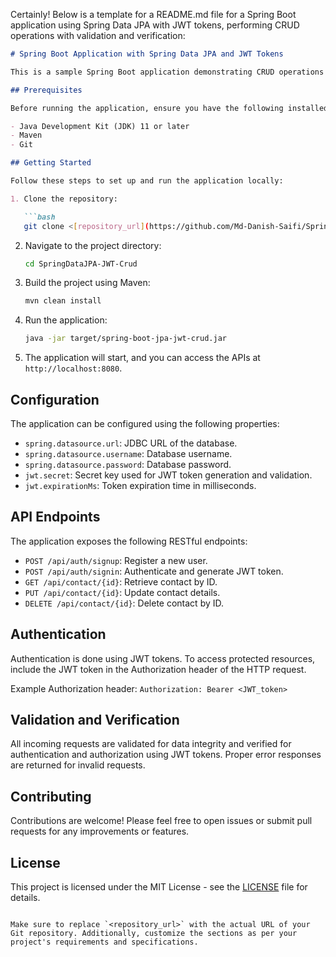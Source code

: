 Certainly! Below is a template for a README.md file for a Spring Boot application using Spring Data JPA with JWT tokens, performing CRUD operations with validation and verification:

```markdown
# Spring Boot Application with Spring Data JPA and JWT Tokens

This is a sample Spring Boot application demonstrating CRUD operations using Spring Data JPA with JWT tokens for authentication and authorization. The application provides RESTful APIs for managing resources with proper validation and verification.

## Prerequisites

Before running the application, ensure you have the following installed:

- Java Development Kit (JDK) 11 or later
- Maven
- Git

## Getting Started

Follow these steps to set up and run the application locally:

1. Clone the repository:

   ```bash
   git clone <[repository_url](https://github.com/Md-Danish-Saifi/SpringDataJPA-JWT-Crud.git)>
   ```

2. Navigate to the project directory:

   ```bash
   cd SpringDataJPA-JWT-Crud
   ```

3. Build the project using Maven:

   ```bash
   mvn clean install
   ```

4. Run the application:

   ```bash
   java -jar target/spring-boot-jpa-jwt-crud.jar
   ```

5. The application will start, and you can access the APIs at `http://localhost:8080`.

## Configuration

The application can be configured using the following properties:

- `spring.datasource.url`: JDBC URL of the database.
- `spring.datasource.username`: Database username.
- `spring.datasource.password`: Database password.
- `jwt.secret`: Secret key used for JWT token generation and validation.
- `jwt.expirationMs`: Token expiration time in milliseconds.

## API Endpoints

The application exposes the following RESTful endpoints:

- `POST /api/auth/signup`: Register a new user.
- `POST /api/auth/signin`: Authenticate and generate JWT token.
- `GET /api/contact/{id}`: Retrieve contact by ID.
- `PUT /api/contact/{id}`: Update contact details.
- `DELETE /api/contact/{id}`: Delete contact by ID.

## Authentication

Authentication is done using JWT tokens. To access protected resources, include the JWT token in the Authorization header of the HTTP request.

Example Authorization header: `Authorization: Bearer <JWT_token>`

## Validation and Verification

All incoming requests are validated for data integrity and verified for authentication and authorization using JWT tokens. Proper error responses are returned for invalid requests.

## Contributing

Contributions are welcome! Please feel free to open issues or submit pull requests for any improvements or features.

## License

This project is licensed under the MIT License - see the [LICENSE](LICENSE) file for details.
```

Make sure to replace `<repository_url>` with the actual URL of your Git repository. Additionally, customize the sections as per your project's requirements and specifications.
